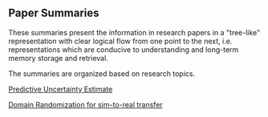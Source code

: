 ## Paper Summaries

These summaries present the information in research papers in a "tree-like" representation with clear logical flow from one point to the next, i.e. representations which are conducive to understanding and long-term memory storage and retrieval.

The summaries are organized based on research topics.

[Predictive Uncertainty Estimate](Predictive_Uncertainty_Estimate)

[Domain Randomization for sim-to-real transfer](Domain_Randomization)